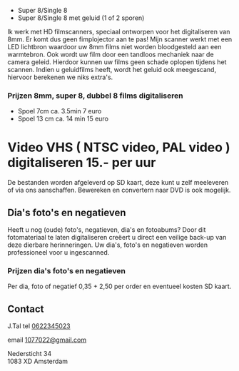 - Super 8/Single 8
- Super 8/Single 8 met geluid (1 of 2 sporen)
 
Ik werk met HD filmscanners, speciaal ontworpen voor het digitaliseren van 8mm. Er komt dus geen fimplojector aan te pas! Mijn scanner werkt met een LED lichtbron waardoor uw 8mm films niet worden bloodgesteld aan een warmtebron. Ook wordt uw film door een tandloos mechaniek naar de camera geleid. Hierdoor kunnen uw films geen schade oplopen tijdens het scannen. Indien u geluidfilms heeft, wordt het geluid ook meegescand, hiervoor berekenen we niks extra's.

### Prijzen 8mm, super 8, dubbel 8 films digitaliseren
- Spoel 7cm ca. 3.5min 7 euro
- Spoel 13 cm ca. 14 min 15 euro

# Video VHS ( NTSC video, PAL video ) digitaliseren   15.- per uur

De bestanden worden afgeleverd op SD kaart, deze kunt u zelf meeleveren of via ons aanschaffen. Bewereken en convertern naar DVD is ook mogelijk.

## Dia's foto's en negatieven
Heeft u nog (oude) foto's, negatieven, dia's en fotoabums? Door dit fotomateriaal te laten digitaliseren creëert u direct een veilige back-up van deze dierbare herinneringen. Uw dia's, foto's en negatieven worden professioneel voor u ingescanned.

### Prijzen dia's foto's en negatieven
Per dia, foto of negatief 0,35 + 2,50 per order en eventueel kosten SD kaart.

## Contact
J.Tal tel [0622345023](tel:0622345023)

email [1077022@gmail.com](mailto:1077022@gmail.com)

Nedersticht 34  
1083 XD Amsterdam
